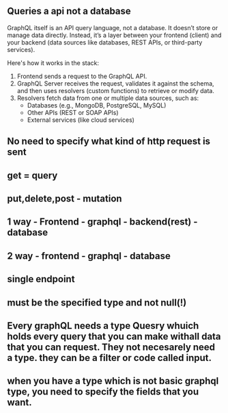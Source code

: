 ## Queries a api not a database
GraphQL itself is an API query language, not a database. It doesn’t store or manage data directly. Instead, it’s a layer between your frontend (client) and your backend (data sources like databases, REST APIs, or third-party services).

Here's how it works in the stack:

1. Frontend sends a request to the GraphQL API.
2. GraphQL Server receives the request, validates it against the schema, and then uses resolvers (custom functions) to retrieve or modify data.
3. Resolvers fetch data from one or multiple data sources, such as:
    - Databases (e.g., MongoDB, PostgreSQL, MySQL)
    - Other APIs (REST or SOAP APIs)
    - External services (like cloud services)
## No need to specify what kind of http request is sent
## get = query
## put,delete,post - mutation
## 1 way - Frontend - graphql - backend(rest) - database
## 2 way - frontend - graphql - database
## single endpoint
## must be the specified type and not null(!)
## Every graphQL needs a type Quesry whuich holds every query that you can make withall data that you can request. They not necesarely need a type. they can be a filter or code called input. 
## when you have a type which is not basic graphql type, you need to specify the fields that you want.
